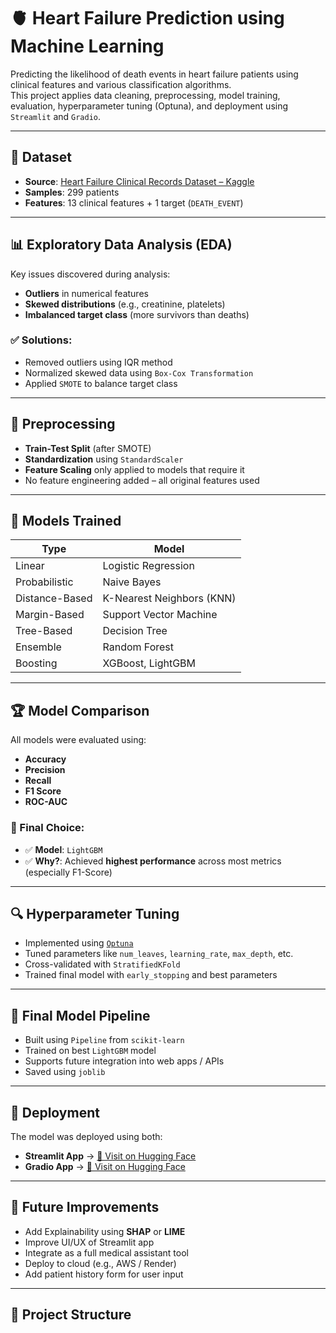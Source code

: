 # 🫀 Heart Failure Prediction using Machine Learning

Predicting the likelihood of death events in heart failure patients using clinical features and various classification algorithms.  
This project applies data cleaning, preprocessing, model training, evaluation, hyperparameter tuning (Optuna), and deployment using `Streamlit` and `Gradio`.

---

## 📂 Dataset

- **Source**: [Heart Failure Clinical Records Dataset – Kaggle](https://www.kaggle.com/datasets/andrewmvd/heart-failure-clinical-data/data)
- **Samples**: 299 patients  
- **Features**: 13 clinical features + 1 target (`DEATH_EVENT`)

---

## 📊 Exploratory Data Analysis (EDA)

Key issues discovered during analysis:
- **Outliers** in numerical features
- **Skewed distributions** (e.g., creatinine, platelets)
- **Imbalanced target class** (more survivors than deaths)

### ✅ Solutions:
- Removed outliers using IQR method  
- Normalized skewed data using `Box-Cox Transformation`  
- Applied `SMOTE` to balance target class

---

## 🧹 Preprocessing

- **Train-Test Split** (after SMOTE)
- **Standardization** using `StandardScaler`
- **Feature Scaling** only applied to models that require it
- No feature engineering added – all original features used

---

## 🤖 Models Trained

| Type           | Model                   |
|----------------|--------------------------|
| Linear         | Logistic Regression      |
| Probabilistic  | Naive Bayes              |
| Distance-Based | K-Nearest Neighbors (KNN)|
| Margin-Based   | Support Vector Machine   |
| Tree-Based     | Decision Tree            |
| Ensemble       | Random Forest            |
| Boosting       | XGBoost, LightGBM        |

---

## 🏆 Model Comparison

All models were evaluated using:

- **Accuracy**
- **Precision**
- **Recall**
- **F1 Score**
- **ROC-AUC**

### 📌 Final Choice:
- ✅ **Model**: `LightGBM`
- ✅ **Why?**: Achieved **highest performance** across most metrics (especially F1-Score)

---

## 🔍 Hyperparameter Tuning

- Implemented using [`Optuna`](https://optuna.org/)  
- Tuned parameters like `num_leaves`, `learning_rate`, `max_depth`, etc.  
- Cross-validated with `StratifiedKFold`  
- Trained final model with `early_stopping` and best parameters

---

## 🧪 Final Model Pipeline

- Built using `Pipeline` from `scikit-learn`
- Trained on best `LightGBM` model
- Supports future integration into web apps / APIs
- Saved using `joblib`

---

## 🚀 Deployment

The model was deployed using both:

- **Streamlit App** → [🔗 Visit on Hugging Face](https://huggingface.co/spaces/MarwanAmin/Streamlit-Heart-Failure-Prediction-using-ML)
- **Gradio App** → [🔗 Visit on Hugging Face](https://huggingface.co/spaces/MarwanAmin/Heart-Failure-Prediction-using-ML)

---

## 🔮 Future Improvements

- Add Explainability using **SHAP** or **LIME**
- Improve UI/UX of Streamlit app
- Integrate as a full medical assistant tool
- Deploy to cloud (e.g., AWS / Render)
- Add patient history form for user input

---

## 📁 Project Structure

